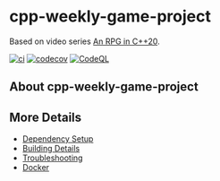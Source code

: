 # cpp-weekly-game-project

Based on video series [An RPG in C++20](https://github.com/lefticus/cpp_weekly_game_project).

[![ci](https://github.com/rodneylab/cpp-weekly-game-project/actions/workflows/ci.yml/badge.svg)](https://github.com/rodneylab/cpp-weekly-game-project/actions/workflows/ci.yml)
[![codecov](https://codecov.io/gh/rodneylab/cpp-weekly-game-project/branch/main/graph/badge.svg)](https://codecov.io/gh/rodneylab/cpp-weekly-game-project)
[![CodeQL](https://github.com/rodneylab/cpp-weekly-game-project/actions/workflows/codeql-analysis.yml/badge.svg)](https://github.com/rodneylab/cpp-weekly-game-project/actions/workflows/codeql-analysis.yml)

## About cpp-weekly-game-project

## More Details

- [Dependency Setup](README_dependencies.md)
- [Building Details](README_building.md)
- [Troubleshooting](README_troubleshooting.md)
- [Docker](README_docker.md)
